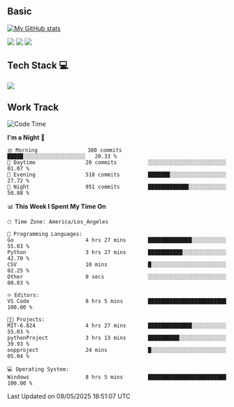 ## Basic
 
[![My GitHub stats](https://github-readme-stats.vercel.app/api?username=Zzhihon&show_icons=true&theme=purple)](https://github.com/Zzhihon)
 
 [![](https://img.shields.io/badge/website-4493f8?style=for-the-badge&logo=About.me&logoColor=purple)](https://tatakal.com/)
 [![](https://img.shields.io/badge/RSS-4493f8?style=for-the-badge&logo=rss&logoColor=purple)](https://tatakal.com/feed/)
 [![](https://img.shields.io/badge/Email-4493f8?style=for-the-badge&logo=gmail&logoColor=purple)](mailto:bt1q@tatakal.com)

## Tech Stack 💻

<a href="https://skillicons.dev">
  <img src="https://skillicons.dev/icons?i=py,html,css,javascript,bash,java,vue,go,nodejs,cpp" />
</a>

</br>

## Work Track

<!--START_SECTION:waka-->
![Code Time](http://img.shields.io/badge/Code%20Time-251%20hrs%2049%20mins-blue)

**I'm a Night 🦉** 

```text
🌞 Morning                380 commits         █████░░░░░░░░░░░░░░░░░░░░   20.33 % 
🌆 Daytime                20 commits          ░░░░░░░░░░░░░░░░░░░░░░░░░   01.07 % 
🌃 Evening                518 commits         ███████░░░░░░░░░░░░░░░░░░   27.72 % 
🌙 Night                  951 commits         █████████████░░░░░░░░░░░░   50.88 % 
```


📊 **This Week I Spent My Time On** 

```text
🕑︎ Time Zone: America/Los_Angeles

💬 Programming Languages: 
Go                       4 hrs 27 mins       ██████████████░░░░░░░░░░░   55.03 % 
Python                   3 hrs 27 mins       ███████████░░░░░░░░░░░░░░   42.70 % 
CSV                      10 mins             █░░░░░░░░░░░░░░░░░░░░░░░░   02.25 % 
Other                    0 secs              ░░░░░░░░░░░░░░░░░░░░░░░░░   00.03 % 

🔥 Editors: 
VS Code                  8 hrs 5 mins        █████████████████████████   100.00 % 

🐱‍💻 Projects: 
MIT-6.824                4 hrs 27 mins       ██████████████░░░░░░░░░░░   55.03 % 
pythonProject            3 hrs 13 mins       ██████████░░░░░░░░░░░░░░░   39.93 % 
oopproject               24 mins             █░░░░░░░░░░░░░░░░░░░░░░░░   05.04 % 

💻 Operating System: 
Windows                  8 hrs 5 mins        █████████████████████████   100.00 % 
```


 Last Updated on 08/05/2025 18:51:07 UTC
<!--END_SECTION:waka-->
